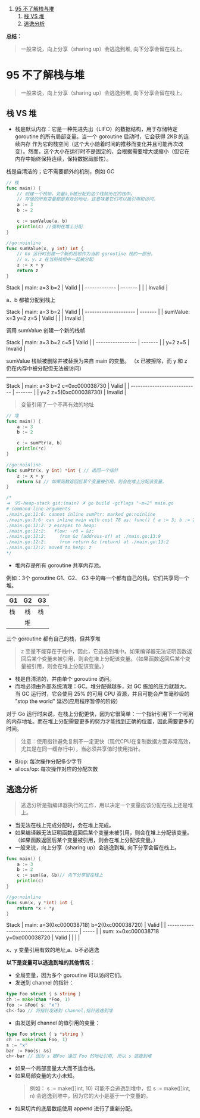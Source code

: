 1. [95 不了解栈与堆](#95-不了解栈与堆)
   1. [栈 VS 堆](#栈-vs-堆)
   2. [逃逸分析](#逃逸分析)

**总结：**
> 一般来说，向上分享（sharing up）会逃逸到堆, 向下分享会留在栈上。


# 95 不了解栈与堆

> 一般来说，向上分享（sharing up）会逃逸到堆, 向下分享会留在栈上。

## 栈 VS 堆

- 栈是默认内存：它是一种先进先出（LIFO）的数据结构，用于存储特定 goroutine 的所有局部变量。当一个 goroutine 启动时，它会获得 2KB 的连续内存 作为它的栈空间（这个大小随着时间的推移而变化并且可能再次改变）。然而，这个大小在运行时不是固定的，会根据需要增大或缩小（但它在内存中始终保持连续，保持数据局部性）。

栈是自清洁的；它不需要额外的机制，例如 GC

```go
// 栈
func main() {
	// 创建一个栈帧，变量a,b被分配到这个栈帧所在的栈中。
	// 存储的所有变量都是有效的地址，这意味着它们可以被引用和访问。
	a := 3
	b := 2

	c := sumValue(a, b)
	println(c) //强制在堆上分配
}

//go:noinline
func sumValue(x, y int) int {
	// Go 运行时创建一个新的栈帧作为当前 goroutine 栈的一部分。
	// x、y、z 在当前栈帧中一起被分配
	z := x + y
	return z
}
```

Stack
| main: a=3 b=2 | Valid   |
| ------------- | ------- |
|               | Invalid |

a、b 都被分配到栈上


Stack
| main: a=3 b=2         | Valid   |
| --------------------- | ------- |
| sumValue: x=3 y=2 z=5 | Valid   |
|                       | Invalid |

调用 sumValue 创建一个新的栈帧


Stack
| main: a=3 b=2 c=5 | Valid   |
| ----------------- | ------- |
| y=2 z=5           | Invalid |

sumValue 栈帧被删除并被替换为来自 main 的变量。
（x 已被擦除，而 y 和 z 仍在内存中被分配但无法被访问）


---

Stack
| main: a=3 b=2 c=0xc000038730 | Valid   |
| ---------------------------- | ------- |
| y=2 z=5(0xc000038730)        | Invalid |

> 变量引用了一个不再有效的地址

```go
// 堆
func main() {
	a := 3
	b := 2

	c := sumPtr(a, b)
	println(*c)
}

//go:noinline
func sumPtr(x, y int) *int { // 返回一个指针
	z := x + y
	return &z // 如果函数返回后某个变量被引用，则会在堆上分配该变量。
}

/*
➜  95-heap-stack git:(main) ✗ go build -gcflags "-m=2" main.go
# command-line-arguments
./main.go:11:6: cannot inline sumPtr: marked go:noinline
./main.go:3:6: can inline main with cost 78 as: func() { a := 3; b := 2; c := sumPtr(a, b); println(*c) }
./main.go:12:2: z escapes to heap:
./main.go:12:2:   flow: ~r0 = &z:
./main.go:12:2:     from &z (address-of) at ./main.go:13:9
./main.go:12:2:     from return &z (return) at ./main.go:13:2
./main.go:12:2: moved to heap: z
*/
```

- 堆内存是所有 goroutine 共享内存池。

例如：3个 goroutine G1、G2、 G3 中的每一个都有自己的栈，它们共享同一个堆。

| G1  |  G2   | G3  |
| --- | :---: | --- |
| 栈  |  栈   | 栈  |
|     |  堆   |     |

三个 goroutine 都有自己的栈，但共享堆

> z 变量不能存在于栈中，因此，它逃逸到堆中。如果编译器无法证明函数返回后某个变量未被引用，则会在堆上分配该变量。（如果函数返回后某个变量被引用，则会在堆上分配该变量。）

- 栈是自清洁的，并由单个 goroutine 访问。
- 而堆必须由外部系统清理：GC。堆分配得越多，对 GC 施加的压力就越大。当 GC 运行时，它会使用 25% 的可用 CPU 资源，并且可能会产生毫秒级的 "stop the world" 延迟(应用程序暂停的阶段)


对于 Go 运行时来说，在栈上分配更快，因为它很简单：一个指针引用下一个可用的内存地址。而在堆上分配需要更多的努力才能找到正确的位置，因此需要更多的时间。

>注意：使用指针避免复制不一定更快（现代CPU在复制数据方面非常高效，尤其是在同一缓存行中），当必须共享值时使用指针。

- B/op: 每次操作分配多少字节
- allocs/op: 每次操作对应的分配次数

## 逃逸分析

>逃逸分析是指编译器执行的工作，用以决定一个变量应该分配在栈上还是堆上。

- 当无法在栈上完成分配时，会在堆上完成。
- 如果编译器无法证明函数返回后某个变量未被引用，则会在堆上分配该变量。（如果函数返回后某个变量被引用，则会在堆上分配该变量。）
- 一般来说，向上分享（sharing up）会逃逸到堆, 向下分享会留在栈上。

```go
func main() {
	a := 3
	b := 2
	c := sum(&a, &b)// 向下分享留在栈上
	println(c)
}

//go:noinline
func sum(x, y *int) int {
	return *x + *y
}
```

Stack
| main: a=3(0xc000038718) b=2(0xc000038720) | Valid |
| ----------------------------------------- | ----- |
| sum: x=0xc000038718 y=0xc000038720        | Valid |
|                                           |       |

x、y 变量引用有效的地址,a、b不必逃逸


**以下是变量可以逃逸到堆的其他情况：**

- 全局变量，因为多个 goroutine 可以访问它们。
- 发送到 channel 的指针：

```go
type Foo struct { s string }
ch := make(chan *Foo, 1)
foo := &Foo{ s: "x"}
ch<-foo // 将指针发送到 channel,指针逃逸到堆
```

- 由发送到 channel 的值引用的变量：

```go
type Foo struct { s *string }
ch := make(chan Foo, 1)
s := "x"
bar := Foo{s: &s}
ch<-bar // 因为 s 被Foo 通过 Foo 的地址引用, 所以 s 逃逸到堆
```

- 如果一个局部变量太大而不适合栈。
- 如果局部变量的大小未知。
   > 例如： s := make([]int, 10) 可能不会逃逸到堆中，但 s := make([]int, n) 会逃逸到堆中，因为它的大小是基于一个变量的。
- 如果切片的底层数组使用 append 进行了重新分配。

